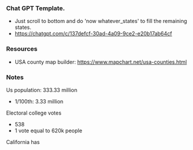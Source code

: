 ### Chat GPT Template.
- Just scroll to bottom and do 'now whatever_states' to fill the remaining states. 
- https://chatgpt.com/c/137defcf-30ad-4a09-9ce2-e20b17ab64cf

### Resources

- USA county map builder: https://www.mapchart.net/usa-counties.html

### Notes

Us population: 333.33 million

- 1/100th: 3.33 million

Electoral college votes

- 538
- 1 vote equal to 620k people

California has 
